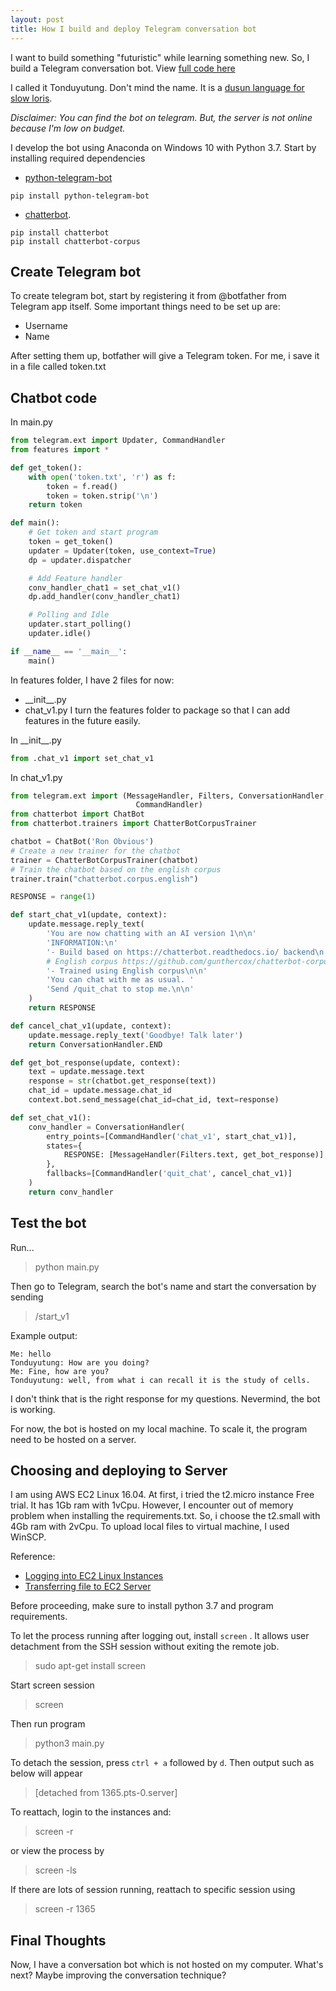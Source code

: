 ```yaml
---
layout: post
title: How I build and deploy Telegram conversation bot
---
```


I want to build something "futuristic" while learning something new. So, I build a Telegram conversation bot. View [full code here](https://github.com/devennn/tonduyutung-bot)

I called it Tonduyutung. Don't mind the name. It is a [dusun language for slow loris](https://glosbe.com/dtp/en/tonduyutung). 

_Disclaimer: You can find the bot on telegram. But, the server is not online because I'm low on budget._

I develop the bot using Anaconda on Windows 10 with Python 3.7. Start by installing required dependencies

- [python-telegram-bot](https://python-telegram-bot.readthedocs.io/en/stable/)

```
pip install python-telegram-bot
```

- [chatterbot](https://chatterbot.readthedocs.io/en/stable/). 

```
pip install chatterbot
pip install chatterbot-corpus
```

## Create Telegram bot

To create telegram bot, start by registering it from @botfather from Telegram app itself. Some important things need to be set up are:

- Username
- Name

After setting them up, botfather will give a Telegram token. For me, i save it in a file called token.txt


## Chatbot code

In main.py

```python
from telegram.ext import Updater, CommandHandler
from features import *

def get_token():
    with open('token.txt', 'r') as f:
        token = f.read()
        token = token.strip('\n')
    return token

def main():
    # Get token and start program
    token = get_token()
    updater = Updater(token, use_context=True)
    dp = updater.dispatcher

    # Add Feature handler
    conv_handler_chat1 = set_chat_v1()
    dp.add_handler(conv_handler_chat1)

    # Polling and Idle
    updater.start_polling()
    updater.idle()

if __name__ == '__main__':
    main()
```

In features folder, I have 2 files for now:
- \_\_init\_\_.py
- chat_v1.py
I turn the features folder to package so that I can add features in the future easily.

In \_\_init\_\_.py
```python
from .chat_v1 import set_chat_v1
```

In chat_v1.py
```python
from telegram.ext import (MessageHandler, Filters, ConversationHandler,
                            CommandHandler)
from chatterbot import ChatBot
from chatterbot.trainers import ChatterBotCorpusTrainer

chatbot = ChatBot('Ron Obvious')
# Create a new trainer for the chatbot
trainer = ChatterBotCorpusTrainer(chatbot)
# Train the chatbot based on the english corpus
trainer.train("chatterbot.corpus.english")

RESPONSE = range(1)

def start_chat_v1(update, context):
    update.message.reply_text(
        'You are now chatting with an AI version 1\n\n'
        'INFORMATION:\n'
        '- Build based on https://chatterbot.readthedocs.io/ backend\n'
        # English corpus https://github.com/gunthercox/chatterbot-corpus/
        '- Trained using English corpus\n\n'
        'You can chat with me as usual. '
        'Send /quit_chat to stop me.\n\n'
    )
    return RESPONSE

def cancel_chat_v1(update, context):
    update.message.reply_text('Goodbye! Talk later')
    return ConversationHandler.END

def get_bot_response(update, context):
    text = update.message.text
    response = str(chatbot.get_response(text))
    chat_id = update.message.chat_id
    context.bot.send_message(chat_id=chat_id, text=response)

def set_chat_v1():
    conv_handler = ConversationHandler(
        entry_points=[CommandHandler('chat_v1', start_chat_v1)],
        states={
            RESPONSE: [MessageHandler(Filters.text, get_bot_response)]
        },
        fallbacks=[CommandHandler('quit_chat', cancel_chat_v1)]
    )
    return conv_handler
```

## Test the bot

Run...
> python main.py

Then go to Telegram, search the bot's name and start the conversation by sending
> /start_v1

Example output:
```
Me: hello
Tonduyutung: How are you doing?
Me: Fine, how are you?
Tonduyutung: well, from what i can recall it is the study of cells.
```
I don't think that is the right response for my questions. Nevermind, the bot is working.

For now, the bot is hosted on my local machine. To scale it, the program need to be hosted on a server. 

## Choosing and deploying to Server

I am using AWS EC2 Linux 16.04. At first, i tried the t2.micro instance Free trial. It has 1Gb ram with 1vCpu. However, I encounter out of memory problem when installing the requirements.txt. So, i choose the t2.small with 4Gb ram with 2vCpu. To upload local files to virtual machine, I used WinSCP.

Reference:
- [Logging into EC2 Linux Instances](https://docs.aws.amazon.com/AWSEC2/latest/UserGuide/AccessingInstancesLinux.html)
- [Transferring file to EC2 Server](https://winscp.net/eng/docs/guide_amazon_ec2)

Before proceeding, make sure to install python 3.7 and program requirements.

To let the process running after logging out, install ```screen``` . It allows user detachment from the SSH session without exiting the remote job.
> sudo apt-get install screen

Start screen session
> screen

Then run program
> python3 main.py

To detach the session, press ```ctrl + a``` followed by ```d```.
Then output such as below will appear
> [detached from 1365.pts-0.server]

To reattach, login to the instances and:
> screen -r

or view the process by
> screen -ls

If there are lots of session running, reattach to specific session using
> screen -r 1365

## Final Thoughts

Now, I have a conversation bot which is not hosted on my computer. What's next? Maybe improving the conversation technique?
